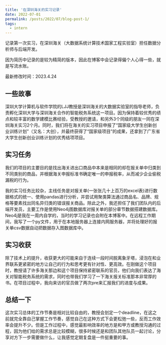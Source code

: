 ```yaml
---
title: '在深圳海关的实习记录'
date: 2022-07-01
permalink: /posts/2022/07/blog-post-1/
tags:
  - intern
---
```

记录第一次实习，在深圳海关（大数据系统计算技术国家工程实验室）担任数据分析师与后端开发。

因为简历中记录的是较为精简的版本，因此在博客中会记录得偏个人心得一些，就是写流水账。

最新修改时间：2023.4.24

## 一些故事
深圳大学计算机与软件学院的LJJ教授是深圳海关的大数据实验室的指导老师，负责孵化深圳大学与深圳海关合作的智能税务系统这一项目。因为保持着较优秀的绩点和较丰富的数学建模比赛经验，受教授的邀请，和另外3个同级的朋友一同在深圳海关实习2个月。同时，我们将在海关的实习项目申报了“国家级大学生创新创业训练计划”（又名：大创），并最终获得了“国家级项目”的成果，还拿到了广东省大学生创新创业训练计划的优秀结项项目。

## 实习任务
我们的项目的主要目的是找出海关进出口商品中本来是相同的却在报关单中归类到不同类别的商品，并根据海关申报标准书确定唯一的申报税率，从而减少企业偷税漏税的行为。

我的实习任务比较杂，主线任务是对报关单(一张张几十上百万的excel表)进行数据格式的统一、使用pandas进行分析，并尝试用聚类算法通过商品名、品牌、规格等要素找出同名异归类的错误报关商品。除此之外，我还担任了我们团队内的后端开发员，主要工作是使用Neo4j图数据库对报关单的部分章节数据搭建数据库。Neo4j是我在一周内自学的，当时的学习记录也会附在本博客中。在远程工作期间，我写了一个py文件，用于在本地服务器上连接内网服务器，并将处理好的报关单csv数据自动把数据存入图数据库中。

## 实习收获
除了技术上的提升，收获更大的可能来自于连续一段时间脱离象牙塔，浸泡在和业界联系更紧密的地方让自己的行为和思考更有针对性、更高效。在刚做这个项目时，教授请了许多海关那边和这个项目保持紧密联系的官员，他们向我们表达了海关对智能税务系统的需求，同时也带我们学习了一下海关报关标准那本非常厚的书。在项目过程中，我向来访的官员做了两次pre来汇报我们的进度与成果。

## 总结一下
这次实习总体的工作节奏是相对比较自由的，教授会划定一个deadline，在这之前就完全靠自己掌握工作节奏，感觉自己在这种方式下会更松弛一些，反而工作效率会提升不少。但是工作过程中，感觉最影响效率的地方是和甲方或教授沟通的过程，因为他们给的需求总是比较模糊，很多时候还是和团队其他队员一起讨论，分享对方下一步需要做什么，让我感觉定期复盘是一件挺重要的事。
